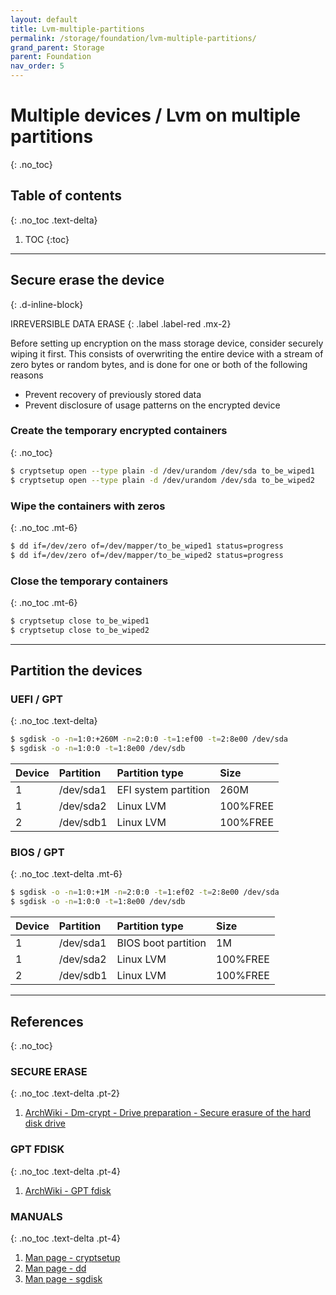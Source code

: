 ```yaml
---
layout: default
title: Lvm-multiple-partitions
permalink: /storage/foundation/lvm-multiple-partitions/
grand_parent: Storage
parent: Foundation
nav_order: 5
---
```


# Multiple devices / Lvm on multiple partitions
{: .no_toc}

## Table of contents
{: .no_toc .text-delta}

1. TOC
{:toc}

---

## Secure erase the device
{: .d-inline-block}

IRREVERSIBLE DATA ERASE
{: .label .label-red .mx-2}

Before setting up encryption on the mass storage device, consider securely wiping it first. This consists of overwriting the entire device with a stream of zero bytes or random bytes, and is done for one or both of the following reasons

- Prevent recovery of previously stored data
- Prevent disclosure of usage patterns on the encrypted device

### Create the temporary encrypted containers
{: .no_toc}

```bash
$ cryptsetup open --type plain -d /dev/urandom /dev/sda to_be_wiped1
$ cryptsetup open --type plain -d /dev/urandom /dev/sda to_be_wiped2
```

### Wipe the containers with zeros
{: .no_toc .mt-6}


```bash
$ dd if=/dev/zero of=/dev/mapper/to_be_wiped1 status=progress
$ dd if=/dev/zero of=/dev/mapper/to_be_wiped2 status=progress
```

### Close the temporary containers
{: .no_toc .mt-6}

```bash
$ cryptsetup close to_be_wiped1
$ cryptsetup close to_be_wiped2
```

---

## Partition the devices

### UEFI / GPT
{: .no_toc .text-delta}

```bash
$ sgdisk -o -n=1:0:+260M -n=2:0:0 -t=1:ef00 -t=2:8e00 /dev/sda
$ sgdisk -o -n=1:0:0 -t=1:8e00 /dev/sdb
```

| Device | Partition | Partition type       | Size     |
| :----- | :-------- | :------------------- | :------- |
| 1      | /dev/sda1 | EFI system partition | 260M     |
| 1      | /dev/sda2 | Linux LVM            | 100%FREE |
| 2      | /dev/sdb1 | Linux LVM            | 100%FREE |

### BIOS / GPT
{: .no_toc .text-delta .mt-6}

```bash
$ sgdisk -o -n=1:0:+1M -n=2:0:0 -t=1:ef02 -t=2:8e00 /dev/sda
$ sgdisk -o -n=1:0:0 -t=1:8e00 /dev/sdb
```

| Device | Partition | Partition type       | Size     |
| :----- | :-------- | :------------------- | :------- |
| 1      | /dev/sda1 | BIOS boot partition  | 1M       |
| 1      | /dev/sda2 | Linux LVM            | 100%FREE |
| 2      | /dev/sdb1 | Linux LVM            | 100%FREE |

---

## References
{: .no_toc}

### SECURE ERASE
{: .no_toc .text-delta .pt-2}

1. [ArchWiki - Dm-crypt - Drive preparation - Secure erasure of the hard disk drive](https://wiki.archlinux.org/index.php/Dm-crypt/Drive_preparation#Secure_erasure_of_the_hard_disk_drive)

### GPT FDISK
{: .no_toc .text-delta .pt-4}

1. [ArchWiki - GPT fdisk](https://wiki.archlinux.org/index.php/GPT_fdisk)

### MANUALS
{: .no_toc .text-delta .pt-4}

1. [Man page - cryptsetup](https://jlk.fjfi.cvut.cz/arch/manpages/man/core/cryptsetup/cryptsetup.8.en)
1. [Man page - dd](https://jlk.fjfi.cvut.cz/arch/manpages/man/core/coreutils/dd.1.en)
1. [Man page - sgdisk](https://jlk.fjfi.cvut.cz/arch/manpages/man/extra/gptfdisk/sgdisk.8.en)
